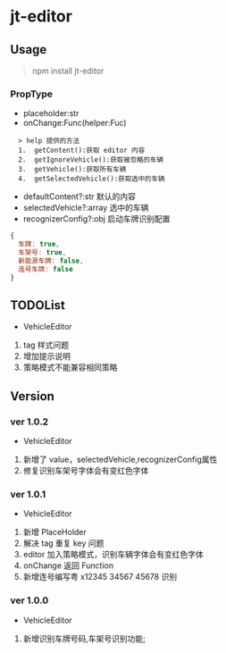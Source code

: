 # jt-editor

## Usage

> npm install jt-editor

### PropType

- placeholder:str
- onChange:Func(helper:Fuc)
```
  > help 提供的方法
  1.  getContent():获取 editor 内容
  2.  getIgnoreVehicle():获取被忽略的车辆
  3.  getVehicle():获取所有车辆
  4.  getSelectedVehicle():获取选中的车辆
```
- defaultContent?:str 默认的内容
- selectedVehicle?:array 选中的车辆
- recognizerConfig?:obj 启动车牌识别配置
```js
{
  车牌: true,
  车架号: true,
  新能源车牌: false,
  连号车牌: false
}
```

## TODOList

- VehicleEditor

1.  tag 样式问题
2.  增加提示说明
3.  策略模式不能兼容相同策略

## Version

### ver 1.0.2

- VehicleEditor

1.  新增了 value，selectedVehicle,recognizerConfig属性
2.  修复识别车架号字体会有变红色字体

### ver 1.0.1

- VehicleEditor

1.  新增 PlaceHolder
2.  解决 tag 重复 key 问题
3.  editor 加入策略模式，识别车辆字体会有变红色字体
4.  onChange 返回 Function
5.  新增连号编写粤 x12345 34567 45678 识别

### ver 1.0.0

- VehicleEditor

1.  新增识别车牌号码,车架号识别功能;
